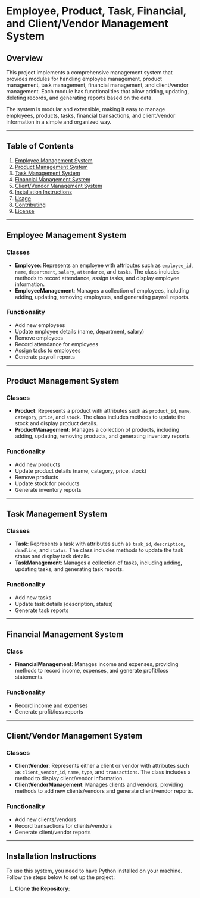 # Employee, Product, Task, Financial, and Client/Vendor Management System

## Overview
This project implements a comprehensive management system that provides modules for handling employee management, product management, task management, financial management, and client/vendor management. Each module has functionalities that allow adding, updating, deleting records, and generating reports based on the data.

The system is modular and extensible, making it easy to manage employees, products, tasks, financial transactions, and client/vendor information in a simple and organized way.

---

## Table of Contents
1. [Employee Management System](#employee-management-system)
2. [Product Management System](#product-management-system)
3. [Task Management System](#task-management-system)
4. [Financial Management System](#financial-management-system)
5. [Client/Vendor Management System](#clientvendor-management-system)
6. [Installation Instructions](#installation-instructions)
7. [Usage](#usage)
8. [Contributing](#contributing)
9. [License](#license)

---

## Employee Management System

### Classes
- **Employee**: Represents an employee with attributes such as `employee_id`, `name`, `department`, `salary`, `attendance`, and `tasks`. The class includes methods to record attendance, assign tasks, and display employee information.
- **EmployeeManagement**: Manages a collection of employees, including adding, updating, removing employees, and generating payroll reports.

### Functionality
- Add new employees
- Update employee details (name, department, salary)
- Remove employees
- Record attendance for employees
- Assign tasks to employees
- Generate payroll reports

---

## Product Management System

### Classes
- **Product**: Represents a product with attributes such as `product_id`, `name`, `category`, `price`, and `stock`. The class includes methods to update the stock and display product details.
- **ProductManagement**: Manages a collection of products, including adding, updating, removing products, and generating inventory reports.

### Functionality
- Add new products
- Update product details (name, category, price, stock)
- Remove products
- Update stock for products
- Generate inventory reports

---

## Task Management System

### Classes
- **Task**: Represents a task with attributes such as `task_id`, `description`, `deadline`, and `status`. The class includes methods to update the task status and display task details.
- **TaskManagement**: Manages a collection of tasks, including adding, updating tasks, and generating task reports.

### Functionality
- Add new tasks
- Update task details (description, status)
- Generate task reports

---

## Financial Management System

### Class
- **FinancialManagement**: Manages income and expenses, providing methods to record income, expenses, and generate profit/loss statements.

### Functionality
- Record income and expenses
- Generate profit/loss reports

---

## Client/Vendor Management System

### Classes
- **ClientVendor**: Represents either a client or vendor with attributes such as `client_vendor_id`, `name`, `type`, and `transactions`. The class includes a method to display client/vendor information.
- **ClientVendorManagement**: Manages clients and vendors, providing methods to add new clients/vendors and generate client/vendor reports.

### Functionality
- Add new clients/vendors
- Record transactions for clients/vendors
- Generate client/vendor reports

---

## Installation Instructions

To use this system, you need to have Python installed on your machine. Follow the steps below to set up the project:

1. **Clone the Repository**:
